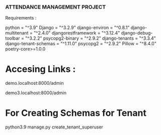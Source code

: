 ### ATTENDANCE MANAGEMENT PROJECT 

Requirements :

python = "^3.9"
Django = "^3.2.9"
django-environ = "^0.8.1"
django-multitenant = "^2.4.0"
djangorestframework = "^3.12.4"
django-debug-toolbar = "^3.2.2"
psycopg2-binary = "^2.9.2"
django-tenants = "^3.3.4"
django-tenant-schemas = "^1.11.0"
psycopg2 = "^2.9.2"
Pillow = "^8.4.0"
poetry-core>=1.0.0


# Accesing Links :

demo.localhost:8000/admin

demo3.localhost:8000/admin


# For Creating Schemas for Tenant

python3.9 manage.py create_tenant_superuser




